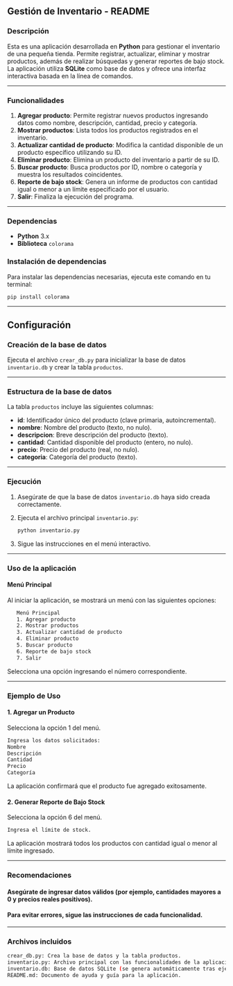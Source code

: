 ## Gestión de Inventario - README

### Descripción
Esta es una aplicación desarrollada en **Python** para gestionar el inventario de una pequeña tienda. Permite registrar, actualizar, eliminar y mostrar productos, además de realizar búsquedas y generar reportes de bajo stock. La aplicación utiliza **SQLite** como base de datos y ofrece una interfaz interactiva basada en la línea de comandos.

---

### Funcionalidades

1. **Agregar producto**: Permite registrar nuevos productos ingresando datos como nombre, descripción, cantidad, precio y categoría.
2. **Mostrar productos**: Lista todos los productos registrados en el inventario.
3. **Actualizar cantidad de producto**: Modifica la cantidad disponible de un producto específico utilizando su ID.
4. **Eliminar producto**: Elimina un producto del inventario a partir de su ID.
5. **Buscar producto**: Busca productos por ID, nombre o categoría y muestra los resultados coincidentes.
6. **Reporte de bajo stock**: Genera un informe de productos con cantidad igual o menor a un límite especificado por el usuario.
7. **Salir**: Finaliza la ejecución del programa.

---

### Dependencias

- **Python** 3.x
- **Biblioteca** `colorama`

### Instalación de dependencias

Para instalar las dependencias necesarias, ejecuta este comando en tu terminal:

```bash
pip install colorama
```
---

## Configuración

### Creación de la base de datos
Ejecuta el archivo `crear_db.py` para inicializar la base de datos `inventario.db` y crear la tabla `productos`.

---

### Estructura de la base de datos
La tabla `productos` incluye las siguientes columnas:

- **id**: Identificador único del producto (clave primaria, autoincremental).
- **nombre**: Nombre del producto (texto, no nulo).
- **descripcion**: Breve descripción del producto (texto).
- **cantidad**: Cantidad disponible del producto (entero, no nulo).
- **precio**: Precio del producto (real, no nulo).
- **categoria**: Categoría del producto (texto).
---

### Ejecución
1. Asegúrate de que la base de datos `inventario.db` haya sido creada correctamente.
2. Ejecuta el archivo principal `inventario.py`:
   
   ```bash
   python inventario.py
   ```
4. Sigue las instrucciones en el menú interactivo.

---
### Uso de la aplicación

#### Menú Principal
Al iniciar la aplicación, se mostrará un menú con las siguientes opciones:

```bash
   Menú Principal
   1. Agregar producto
   2. Mostrar productos
   3. Actualizar cantidad de producto
   4. Eliminar producto
   5. Buscar producto
   6. Reporte de bajo stock
   7. Salir
```

Selecciona una opción ingresando el número correspondiente.

---

### Ejemplo de Uso
#### 1. Agregar un Producto
Selecciona la opción 1 del menú.
 ```bash
Ingresa los datos solicitados:
Nombre
Descripción
Cantidad
Precio
Categoría
```
La aplicación confirmará que el producto fue agregado exitosamente.

#### 2. Generar Reporte de Bajo Stock
Selecciona la opción 6 del menú.

 ```bash
Ingresa el límite de stock.
```
La aplicación mostrará todos los productos con cantidad igual o menor al límite ingresado.

---

### Recomendaciones
#### Asegúrate de ingresar datos válidos (por ejemplo, cantidades mayores a 0 y precios reales positivos).
#### Para evitar errores, sigue las instrucciones de cada funcionalidad.

---

### Archivos incluidos
```bash
crear_db.py: Crea la base de datos y la tabla productos.
inventario.py: Archivo principal con las funcionalidades de la aplicación.
inventario.db: Base de datos SQLite (se genera automáticamente tras ejecutar crear_db.py).
README.md: Documento de ayuda y guía para la aplicación.
```

